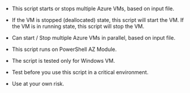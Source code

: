 - This script starts or stops multiple Azure VMs, based on input file.

- If the VM is stopped (deallocated) state, this script will start the VM. If the VM is in running state, this script will stop the VM.

- Can start / Stop multiple Azure VMs in parallel, based on input file.

- This script runs on PowerShell AZ Module.

- The script is tested only for Windows VM.

- Test before you use this script in a critical environment.

- Use at your own risk.
